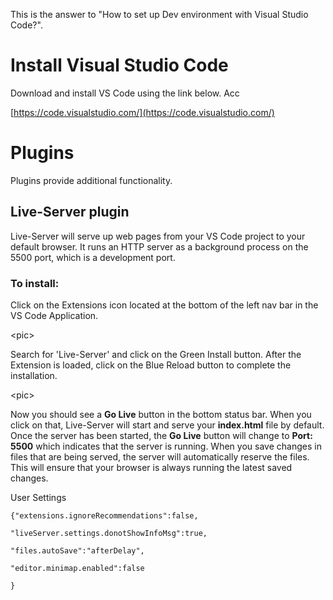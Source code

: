 This is the answer to "How to set up Dev environment with Visual Studio Code?".

# Install Visual Studio Code

Download and install VS Code using the link below.  Acc

[https://code.visualstudio.com/](https://code.visualstudio.com/)



# Plugins

Plugins provide additional functionality.  

## Live-Server plugin

Live-Server will serve up web pages from your VS Code project to your default browser.  It runs an HTTP server as a background process on the 5500 port, which is a development port.

### To install:

Click on the Extensions icon located at the bottom of the left nav bar in the VS Code Application. 

&lt;pic&gt;

Search for 'Live-Server' and click on the Green Install button.  After the Extension is loaded, click on the Blue Reload button to complete the installation.

&lt;pic&gt;

Now you should see a **Go Live** button in the bottom status bar.  When you click on that, Live-Server will start and serve your **index.html**  file by default.  Once the server has been started, the **Go Live** button will change to  **Port: 5500** which indicates that the server is running.  When you save changes in files that are being served, the server will automatically reserve the files.  This will ensure that your browser is always running the latest saved changes.









User Settings

`{"extensions.ignoreRecommendations":false,`

`"liveServer.settings.donotShowInfoMsg":true,`

`"files.autoSave":"afterDelay",`

`"editor.minimap.enabled":false`

`}`

